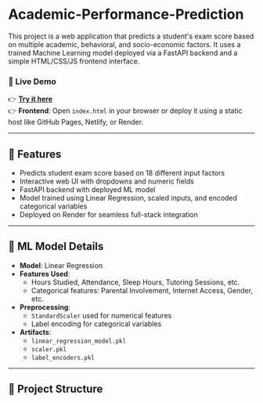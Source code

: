 # Academic-Performance-Prediction

This project is a web application that predicts a student's exam score based on multiple academic, behavioral, and socio-economic factors. It uses a trained Machine Learning model deployed via a FastAPI backend and a simple HTML/CSS/JS frontend interface.

### 🚀 Live Demo  
👉 **[Try it here](https://academic-performance-prediction.onrender.com)**  
👉 **Frontend**: Open `index.html` in your browser or deploy it using a static host like GitHub Pages, Netlify, or Render.

---

## 📌 Features

- Predicts student exam score based on 18 different input factors
- Interactive web UI with dropdowns and numeric fields
- FastAPI backend with deployed ML model
- Model trained using Linear Regression, scaled inputs, and encoded categorical variables
- Deployed on Render for seamless full-stack integration

---

## 🧠 ML Model Details

- **Model**: Linear Regression
- **Features Used**:
  - Hours Studied, Attendance, Sleep Hours, Tutoring Sessions, etc.
  - Categorical features: Parental Involvement, Internet Access, Gender, etc.
- **Preprocessing**:
  - `StandardScaler` used for numerical features
  - Label encoding for categorical variables
- **Artifacts**:
  - `linear_regression_model.pkl`
  - `scaler.pkl`
  - `label_encoders.pkl`

---

## 📁 Project Structure

